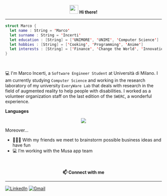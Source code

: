 <p align="center" style="font-weight:bold"> <img src="https://media.giphy.com/media/hvRJCLFzcasrR4ia7z/giphy.gif" width="28"> <b>Hi there!</b> <p>

---

  ```swift
struct Marco {
    let name : String = 'Marco'
    let surname : String = 'Incerti'
    let education : [String] = ['UNIMORE', 'UNIMI', 'Computer Science']
    let hobbies : [String] = ['Cooking', 'Programming', 'Anime']
    let interests : [String] = ['Finance', 'Change the World', 'Innovation', 'Helping others with Technology']
}
```
<br />
  
💻 I'm Marco Incerti, a `Software Engineer Student` at Università di Milano. I am currently studying `Computer Science` and working in the research laboratory of my university `EveryWare Lab` that deals with research in the field of augmented reality to help people with disabilities. I worked as a volunteer organization staff on the last edition of the `SWERC`, a wonderful experience.
  
<summary><b>Languages</b></summary>
<p align="center"> <img  src="https://github-readme-stats.vercel.app/api/top-langs/?username=marcoincerti&layout=compact&langs_count=8" />

Moreover...
* 🎅🧝🧛 With my friends we meet to brainstorm possible business ideas and have fun
* 💻 I’m working with the Musa app team
  
<br />
<p align="center" style="font-weight:bold"> 📫 <b>Connect with me</b> <p>

---

[![LinkedIn](https://img.shields.io/badge/linkedin-%230077B5.svg?style=for-the-badge&logo=linkedin&logoColor=white)]([![LinkedIn]https://www.linkedin.com/in/marco-incerti-a71601182/)
[![Gmail](https://img.shields.io/badge/Gmail-D14836?style=for-the-badge&logo=gmail&logoColor=white)](mailto:marco.incerti@studenti.unimi.it)
